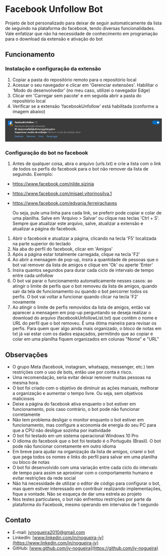 # Facebook Unfollow Bot

Projeto de bot personalizado para deixar de seguir automaticamente da lista de seguindo na plataforma do facebook, tendo diversas funcionalidades. Vale enfatizar que não há necessidade de conhecimento em programação para o download da extensão e ativação do bot

## Funcionamento

### Instalação e configuração da extensão
1. Copiar a pasta do repositório remoto para o repositório local
2. Acessar o seu navegador e clicar em 'Gerenciar extensões'. Habilitar o 'Modo do desenvolvedor' (no meu caso, utilizei o navegador Edge)
3. Clicar em 'Carregar sem pacote' e em seguida abrir a pasta do repositório local
4. Verificar se a extensão 'facebookUnfollow' está habilitada (conforme a imagem abaixo)

![Visualização da extensão habilitada pelo navegador Edge](image/extension.png)

### Configuração do bot no facebook
1. Antes de qualquer coisa, abra o arquivo (urls.txt) e crie a lista com o link de todos os perfis do facebook para o bot não remover da lista de seguindo.  Exemplo:
  - https://www.facebook.com/nilde.sizinia
  - https://www.facebook.com/misael.vitorinosilva.1
  - https://www.facebook.com/edvania.ferreirachaves
  
    Ou seja, pule uma linha para cada link, se preferir pode copiar e colar de uma planilha. Salve em 'Arquivo > Salvar' ou clique nas teclas 'Ctrl + S'. Sempre que atualizar este arquivo, salve, atualizar a extensão e atualizar a página do facebook.
1. Abrir o facebook e atualizar a página, clicando na tecla 'F5' localizada na parte superior do teclado
2. Na aba do perfil do facebook, clicar em 'Amigos'
3. Após a página estar totalmente carregada, clique na tecla 'F2'
4. Ao abrir a mensagem de pop-up, insira a quantidade de pessoas que o bot vai remover da lista de amigos e clique em 'Ok' ou aperte 'Enter'
5. Insira quantos segundos para durar cada ciclo de intervalo de tempo entre cada unfollow
6. O bot vai parar o funcionamento automaticamente nesses casos: ao atingir o limite de perfis que o bot removeu da lista de amigos, quando sair da tela de funcionamento ou quando o bot percorrer todos os perfis. O bot vai voltar a funcionar quando clicar na tecla 'F2' novamente
7. Ao atingir o limite de perfis removidos da lista de amigos, então vai aparecer a mensagem em pop-up perguntando se deseja realizar o download do arquivo (facebookUnfollowList.txt) que contêm o nome e URL do perfil que o bot removeu. É uma ótima maneira para revisar os perfis. Para quem quer algo ainda mais organizado, o bloco de notas em txt já vai estar com os dados espaçados, permitindo que ao copiar e colar em uma planilha fiquem organizados em colunas "Nome" e "URL"



## Observações

- O grupo Meta (facebook, instagram, whatsapp, messenger, etc.) tem restrições com o uso de bots, então use por conta e risco. 
- Uma recomendação, seria evitar deixar remover muitas pessoas na mesma hora. 
- O bot foi criado com o objetivo de diminuir as ações manuais, melhorar a organização e aumentar o tempo livre. Ou seja, sem objetivos maliciosos
- Deixe a página do facebook ativa enquanto o bot estiver em funcionamento, pois caso contrário, o bot pode não funcionar corretamente
- Não tem problema desligar o monitor enquanto o bot estiver em funcionamento, mas configure a economia de energia do seu PC para que a CPU não desligue sozinha por inatividade
- O bot foi testado em um sistema operacional Windows 10 Pro
- O idioma do facebook que o bot foi testado é o Português (Brasil). O bot pode não funcionar corretamente em outro idioma
- Em breve para ajudar na organização da lista de amigos, criarei o bot que pega todos os nomes e links do perfil para salvar em uma planilha ou bloco de notas
- O bot foi desenvolvido com uma variação entre cada ciclo do intervalo de tempo para assim se aproximar com o comportamento humano e evitar restrições da rede social
- Não há necessidade de utilizar o editor de código para configurar o bot, mas quem estiver interessado em contribuir realizando implementações, fique a vontade. Não se esqueça de dar uma estrela ao projeto
- Nos testes particulares, o bot não enfrentou restrições por parte da plataforma do Facebook, mesmo operando em intervalos de 1 segundo

## Contato

- E-mail: [jvnogueira2010@gmail.com](mailto:jvnogueira2010@gmail.com)
- LinkedIn: [www.linkedin.com/in/nogueira-jv](https://www.linkedin.com/in/nogueira-jv)
- GitHub: [www.github.com/jv-nogueira](https://github.com/jv-nogueira)